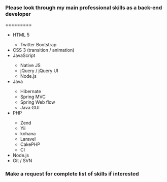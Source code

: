 <h3>Please look through my main professional skills as a back-end developer</h3>
=========

<ul>
  <li>HTML 5</li>
    <ul>
      <li>Twitter Bootstrap</li>
    </ul>
  <li>CSS 3 (transition / animation)</li>
  <li>JavaScript</li>
    <ul>
      <li>Native JS</li>
      <li>jQuery / jQuery UI</li>
      <li>Node.js</li>
    </ul>
  <li>Java</li>
    <ul>
      <li>Hibernate</li>
      <li>Spring MVC</li>
      <li>Spring Web flow</li>
      <li>Java GUI</li>
    </ul>
  <li>PHP</li>
    <ul>
      <li>Zend</li>
      <li>Yii</li>
      <li>kohana</li>
      <li>Laravel</li>
      <li>CakePHP</li>
      <li>CI</li>
    </ul>
  <li>Node.js</li>
  <li>Git / SVN</li>
</ul>

<h3>Make a request for complete list of skills if interested</h3>
